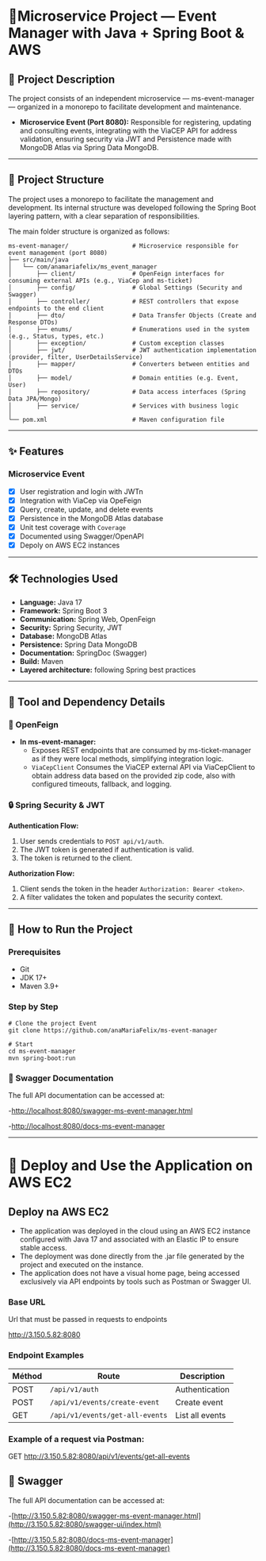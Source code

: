 # 📌Microservice Project — Event Manager with Java + Spring Boot & AWS

## 📝 Project Description

The project consists of an independent microservice — ms-event-manager — organized in a monorepo to facilitate development and maintenance.

- **Microservice Event (Port 8080):** Responsible for registering, updating and consulting events, integrating with the ViaCEP API for address validation, ensuring security via JWT and Persistence made with MongoDB Atlas via Spring Data MongoDB.

---

## 📂 Project Structure

The project uses a monorepo to facilitate the management and development.
Its internal structure was developed following the Spring Boot layering pattern, with a clear separation of responsibilities.

The main folder structure is organized as follows:

```
ms-event-manager/                  # Microservice responsible for event management (port 8080)
├── src/main/java
│   └── com/anamariafelix/ms_event_manager
│       ├── client/                # OpenFeign interfaces for consuming external APIs (e.g., ViaCep and ms-ticket)
│       ├── config/                # Global Settings (Security and Swagger)
│       ├── controller/            # REST controllers that expose endpoints to the end client
│       ├── dto/                   # Data Transfer Objects (Create and Response DTOs)
│       ├── enums/                 # Enumerations used in the system (e.g., Status, types, etc.)
│       ├── exception/             # Custom exception classes
│       ├── jwt/                   # JWT authentication implementation (provider, filter, UserDetailsService)
│       ├── mapper/                # Converters between entities and DTOs
│       ├── model/                 # Domain entities (e.g. Event, User)
│       ├── repository/            # Data access interfaces (Spring Data JPA/Mongo)
│       ├── service/               # Services with business logic
│
└── pom.xml                        # Maven configuration file

```
---
## ✨ Features

### Microservice Event
- [x] User registration and login with JWTn
- [x] Integration with ViaCep via OpeFeign
- [x] Query, create, update, and delete events
- [x] Persistence in the MongoDB Atlas database
- [x] Unit test coverage with `Coverage`
- [x] Documented using Swagger/OpenAPI
- [x] Depoly on AWS EC2 instances
---

## 🛠️ Technologies Used

- **Language:** Java 17
- **Framework:** Spring Boot 3
- **Communication:** Spring Web, OpenFeign
- **Security:** Spring Security, JWT
- **Database:** MongoDB Atlas
- **Persistence:** Spring Data MongoDB 
- **Documentation:** SpringDoc (Swagger)
- **Build:** Maven
- **Layered architecture:** following Spring best practices
---

## 🧩 Tool and Dependency Details

### 🔗 OpenFeign

- **In ms-event-manager:**
  - Exposes REST endpoints that are consumed by ms-ticket-manager as if they were local methods, simplifying integration logic.
  - `ViaCepClient` Consumes the ViaCEP external API via ViaCepClient to obtain address data based on the provided zip code, also with configured timeouts, fallback, and logging.


### 🔒 Spring Security & JWT

**Authentication Flow:**
1. User sends credentials to `POST api/v1/auth`.
2. The JWT token is generated if authentication is valid.
3. The token is returned to the client.

**Authorization Flow:**
1. Client sends the token in the header `Authorization: Bearer <token>`.
2. A filter validates the token and populates the security context.
---

## 🚀 How to Run the Project

### Prerequisites
- Git
- JDK 17+
- Maven 3.9+

### Step by Step

```
# Clone the project Event
git clone https://github.com/anaMariaFelix/ms-event-manager

# Start
cd ms-event-manager
mvn spring-boot:run

```
### 📜 Swagger Documentation
The full API documentation can be accessed at:

-[http://localhost:8080/swagger-ms-event-manager.html](http://localhost:8080/swagger-ui/index.html)

-[http://localhost:8080/docs-ms-event-manager](http://localhost:8080/docs-ms-event-manager)

---
# 🚀 Deploy and Use the Application on AWS EC2

## Deploy na AWS EC2
- The application was deployed in the cloud using an AWS EC2 instance configured with Java 17 and associated with an Elastic IP to ensure stable access.
- The deployment was done directly from the .jar file generated by the project and executed on the instance.
- The application does not have a visual home page, being accessed exclusively via API endpoints by tools such as Postman or Swagger UI.

### Base URL
Url that must be passed in requests to endpoints

http://3.150.5.82:8080
  
### Endpoint Examples
| Méthod | Route                         | Description           |
| ------ | ------------------------------| ----------------------|
| POST   |`/api/v1/auth`                 | Authentication        | 
| POST   |`/api/v1/events/create-event`  | Create event          |
| GET    |`/api/v1/events/get-all-events`| List all events       |

### Example of a request via Postman:
GET http://3.150.5.82:8080/api/v1/events/get-all-events

## 📜 Swagger 
The full API documentation can be accessed at:

-[http://3.150.5.82:8080/swagger-ms-event-manager.html](http://3.150.5.82:8080/swagger-ui/index.html)

-[http://3.150.5.82:8080/docs-ms-event-manager](http://3.150.5.82:8080/docs-ms-event-manager)
